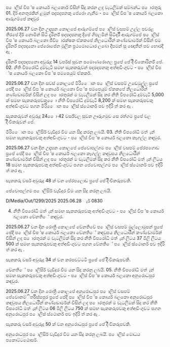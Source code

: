 ප ොලිස් විප ්ෂ කොර්ය බලකොර් විසින් සිදු කරන ලද වැටලීමක් සම්බන්ධ ප ොරතුරු 01. දිර් අනතුරකින් ළමුන් පදපදපනකු පේරො ගැනීම - ප ොලිස් විප ්ෂ කොර්ය බලකො ආරුගම්පේ කඳවුර

2025.06.27 වන දින උදෑසන කොලපේ ආරුගම්පේ ප ොලිස් වසපම් උල්ල පවරළ තීරපේ දිර් නොමින් සිටි දැරිර්න් පදපදපනකු දිපේ ගිපලමින් සිටිර්දී ආරුගම්පේ ප ොලිස් විප ්ෂ කොර්ය බලකො ජීවි ොරක්ෂක ඒකකපේ නිලධොරීන් කණ්ඩොර්මක් විසින් එම දැරිර්න් පදපදනො පේරොපේන මූලික ප්‍රථමොධොර ලබො දීපමන් සු ඥොතීන් පව භොරදී ඇ .

දැරිර්න් පදපදපනො අවුරුදු 14 වර්පස් සුවන පමොණරොගල ප්‍රපේ පේ දිිංචිකොරිර්න් පේ. 02. නීති විපරෝධී දුම්වැටි සමඟ සැකකරුවන් පදපදපනකු අත්අඩිංගුවට - ප ොලිස් විප ්ෂ කොර්ය බලකො විප ්ෂ පමපෙයුම් ඒකකර්.

2025.06.27 වන දින සවස් කොලපේ මිරිෙොන ප ොලිස් වසපම් උඩෙමුල්ල ප්‍රපේ පේදී ප ොලිස් විප ්ෂ කොර්ය බලකො විප ්ෂ පමපෙයුම් ඒකකපේ නිලධොරීන් කණ්ඩොර්මක් විසින් ලද ප ොරතුරක් ම වැටලීමක් සිදු කර නීති විපරෝධී දුම්වැටි 5,000 ක් සමඟ සැකකරුපවකු ෙො නීති විපරෝධී දුම්වැටි 8,200 ක් සමඟ සැකකරුපවකු අත්අඩිංගුවට පගන මිරිෙොන ප ොලිස් ස්ථොනර් පව ඉදිරි ත් කර ඇ .

සැකකරුවන් අවුරුදු 24 ෙො 42 වර්ස්වල සුවන ඌරුගමුව සෙ රත්ගම ප්‍රපේ වල දිිංචිකරුවන් පේ.

මිරිෙොන ප ොලිසිර් වැඩිදුර විම යන සිදු කරනු ලබයි. 03. නීති විපරෝධී මත් ැන් සමඟ සැකකරුපවකු අත්අඩිංගුවට - ප ොලිස් විප ්ෂ කොර්ය බලකො කෑගල්ල කඳවුර.

2025.06.27 වන දින උදෑසන කොලපේ පේවොපල්ගම ප ොලිස් වසපම් පේරපගොඩ ප්‍රපේ පේදී ප ොලිස් විප ්ෂ කොර්ය බලකො කෑගල්ල කඳවුපය නිලධොරීන් කණ්ඩොර්මක් විසින් ලද ප ොරතුරක් ම වැටලීමක් සිදු කර නීති විපරෝධි මත් ැන් ලීටය 18 සමඟ සැකකරුපවකු අත්අඩිංගුවට පගන පේවොපල්ගම ප ොලිස් ස්ථොනර් පව ඉදිරි ත් කර ඇ .

සැකකරු වර්ස අවුරුදු 48 ක් වන පේරපලොඩ ප්‍රපේ පේ දිිංචිකරුපවකි.

පේවොපල්ගම ප ොලිසිර් වැඩිදුර විම යන සිදු කරනු ලබයි.

D/Media/Out/1299/2025 2025.06.28 ැර් 0830

04. නීති විපරෝධී මත් ැන් සමඟ සැකකරුපවකු අත්අඩිංගුවට - ප ොලිස් විප ්ෂ කොර්ය බලකො වේනතිේ කඳවුර.

2025.06.27 වන දින රොත්‍රී කොලපේ වේනතිවේ ප ොලිස් වසපම් මුල්ලොමුපන් ප්‍රපේ පේදී ප ොලිස් විප ්ෂ කොර්ය බලකො වේනතිේ කඳවුපය නිලධොරීන් කණ්ඩොර්මක් විසින් ලද ප ොරතුරක් ම වැටලීමක් සිදු කර නීති විපරෝධී මත් ැන් ලීටය 37 මිලි ලීටය 500 ක් සමඟ සැකකරුපවකු අත්අඩිංගුවට පගන වේනතිේ ප ොලිස් ස්ථොනර් පව ඉදිරි ත් කර ඇ .

සැකකරු වර්ස අවුරුදු 34 ක් වන කරපවට්ටටි ප්‍රපේ පේ දිිංචිකරුපවකි.

වේනතිේ ප ොලිසිර් වැඩිදුර විම යන සිදු කරනු ලබයි. 05. නීති විපරෝධී මත් ැන් සමඟ සැකකරුපවකු අත්අඩිංගුවට - ප ොලිස් විප ්ෂ කොර්ය බලකො අනුරොධපුර කඳවුර.

2025.06.27 වන දින රොත්‍රී කොලපේ අනුරොධපුර ප ොලිස් වසපම් පේවොනම්ිර්තිස්සපුර ප්‍රපේ පේදී ප ොලිස් විප ්ෂ කොර්ය බලකො අනුරොධපුර කඳවුපය නිලධොරීන් කණ්ඩොර්මක් විසින් ලද ප ොරතුරක් ම වැටලීමක් සිදු කර නීති විපරෝධී මත් ැන් ලීටය 06 මිලි ලීටය 750 ක් සමඟ සැකකරුපවකු අත්අඩිංගුවට පගන අනුරොධපුර ප ොලිස් ස්ථොනර් පව ඉදිරි ත් කර ඇ .

සැකකරු වර්ස අවුරුදු 50 ක් වන අනුරොධපුර ප්‍රපේ පේ දිිංචිකරුපවකි.

අනුරොධපුර ප ොලිසිර් වැඩිදුර විම යන සිදු කරනු ලබයි. ප ොලිස් මොධය පකොට්ටඨොසර්.